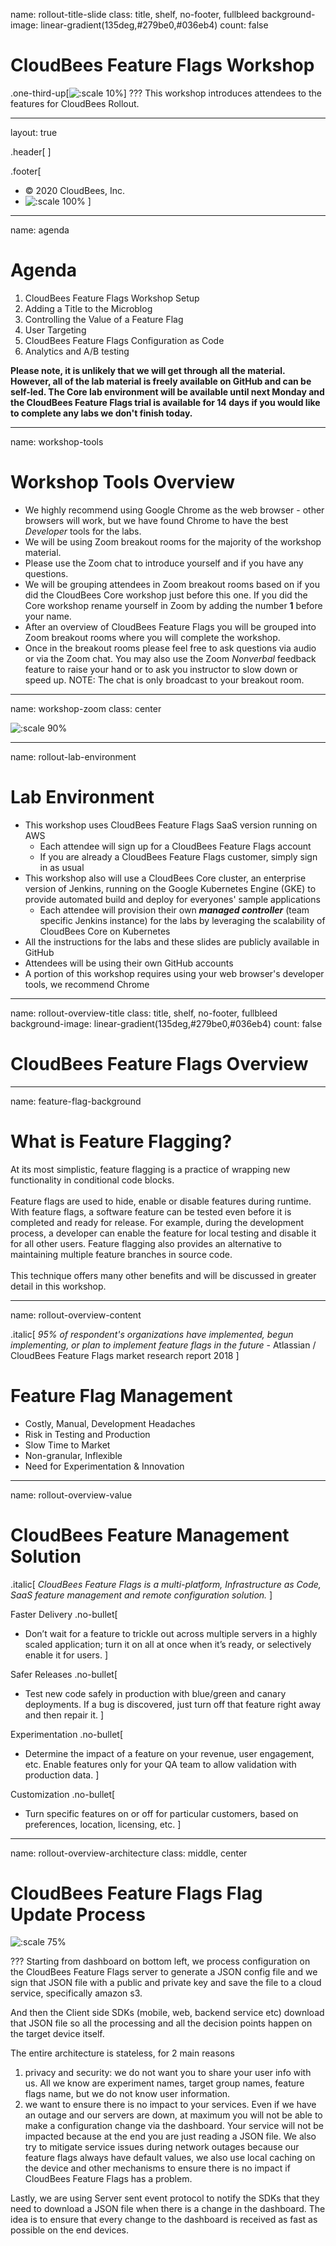 name: rollout-title-slide
class: title, shelf, no-footer, fullbleed
background-image: linear-gradient(135deg,#279be0,#036eb4)
count: false


# CloudBees Feature Flags Workshop
.one-third-up[![:scale 10%](../img/Rollout-white.svg)]
???
This workshop introduces attendees to the features for CloudBees Rollout.

---
layout: true

.header[
]

.footer[
- © 2020 CloudBees, Inc.
- ![:scale 100%](../img/CloudBees-Submark-Full-Color.svg)
]
---
name: agenda
# Agenda

1. CloudBees Feature Flags Workshop Setup
2. Adding a Title to the Microblog
3. Controlling the Value of a Feature Flag
4. User Targeting
5. CloudBees Feature Flags Configuration as Code
6. Analytics and A/B testing

**Please note, it is unlikely that we will get through all the material. However, all of the lab material is freely available on GitHub and can be self-led. The Core lab environment will be available until next Monday and the CloudBees Feature Flags trial is available for 14 days if you would like to complete any labs we don't finish today.**

---
name: workshop-tools
# Workshop Tools Overview

* We highly recommend using Google Chrome as the web browser - other browsers will work, but we have found Chrome to have the best *Developer* tools for the labs.
* We will be using Zoom breakout rooms for the majority of the workshop material.
* Please use the Zoom chat to introduce yourself and if you have any questions.
* We will be grouping attendees in Zoom breakout rooms based on if you did the CloudBees Core workshop just before this one. If you did the Core workshop rename yourself in Zoom by adding the number **1** before your name.
* After an overview of CloudBees Feature Flags you will be grouped into Zoom breakout rooms where you will complete the workshop.
* Once in the breakout rooms please feel free to ask questions via audio or via the Zoom chat. You may also use the Zoom *Nonverbal* feedback feature to raise your hand or to ask you instructor to slow down or speed up. NOTE: The chat is only broadcast to your breakout room.

---
name: workshop-zoom
class: center

![:scale 90%](img/zoom-tools.png)

---
name: rollout-lab-environment
# Lab Environment

* This workshop uses CloudBees Feature Flags SaaS version running on AWS
  * Each attendee will sign up for a CloudBees Feature Flags account
  * If you are already a CloudBees Feature Flags customer, simply sign in as usual
* This workshop also will use a CloudBees Core cluster, an enterprise version of Jenkins, running on the Google Kubernetes Engine (GKE) to provide automated build and deploy for everyones' sample applications
  * Each attendee will provision their own ***managed controller*** (team specific Jenkins instance) for the labs by leveraging the scalability of CloudBees Core on Kubernetes
* All the instructions for the labs and these slides are publicly available in GitHub
* Attendees will be using their own GitHub accounts
* A portion of this workshop requires using your web browser's developer tools, we recommend Chrome

---
name: rollout-overview-title
class: title, shelf, no-footer, fullbleed
background-image: linear-gradient(135deg,#279be0,#036eb4)
count: false

# CloudBees Feature Flags Overview

---
name: feature-flag-background
# What is Feature Flagging?

At its most simplistic, feature flagging is a practice of wrapping new functionality in conditional code blocks.
<br/>
<br/>
Feature flags are used to hide, enable or disable features during runtime. With feature flags, a software feature can be tested even before it is completed and ready for release.  For example, during the development process, a developer can enable the feature for local testing and disable it for all other users. Feature flagging also provides an alternative to maintaining multiple feature branches in source code.
<br/>
<br/>
This technique offers many other benefits and will be discussed in greater detail in this workshop.

---
name: rollout-overview-content

.italic[
  *95% of respondent's organizations have implemented, begun implementing, or plan to implement feature flags in the future* - Atlassian / CloudBees Feature Flags market research report 2018
]

# Feature Flag Management
* Costly, Manual, Development Headaches
* Risk in Testing and Production
* Slow Time to Market
* Non-granular, Inflexible
* Need for Experimentation & Innovation

---
name: rollout-overview-value

# CloudBees Feature Management Solution

.italic[
*CloudBees Feature Flags is a multi-platform, Infrastructure as Code,
SaaS feature management and remote configuration solution.*
]

Faster Delivery
.no-bullet[
* Don’t wait for a feature to trickle out across multiple servers in a highly scaled application; turn it on all at once when it’s ready, or selectively enable it for users.
]

Safer Releases
.no-bullet[
* Test new code  safely in production with blue/green and canary deployments. If a bug is discovered, just turn off that feature right away and then repair it.
]

Experimentation
.no-bullet[
* Determine the impact of a feature on your revenue, user engagement, etc. Enable features only for your QA team to allow validation with production data.
]

Customization
.no-bullet[
* Turn specific features on or off for particular customers, based on preferences, location, licensing, etc.
]

---
name: rollout-overview-architecture
class: middle, center

# CloudBees Feature Flags Flag Update Process
![:scale 75%](img/rollout_saas_arch.jpg)

???
Starting from dashboard on bottom left, we process configuration on the CloudBees Feature Flags server to generate a JSON config file and we sign that JSON file with a public and private key and save the file to a cloud service, specifically amazon s3.

And then the Client side SDKs (mobile, web, backend service etc) download that JSON file so all the processing and all the decision points happen on the target device itself.

The entire architecture is stateless, for 2 main reasons
1. privacy and security: we do not want you to share your user info with us. All we know are experiment names, target group names, feature flags name, but we do not know user information.
2. we want to ensure there is no impact to your services. Even if we have an outage and our servers are down, at maximum you will not be able to make a configuration change via the dashboard. Your service will not be impacted because at the end you are just reading a JSON file. We also try to mitigate service issues during network outages because our feature flags always have default values, we also use local caching on the device and other mechanisms to ensure there is no impact if CloudBees Feature Flags has a problem.

Lastly, we are using Server sent event protocol to notify the SDKs that they need to download a JSON file when there is a change in the dashboard. The idea is to ensure that every change to the dashboard is received as fast as possible on the end devices.
